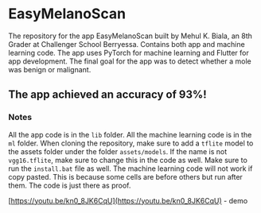 # EasyMelanoScan
The repository for the app EasyMelanoScan built by Mehul K. Biala, an 8th Grader at Challenger School Berryessa. Contains both app and machine learning code.
The app uses PyTorch for machine learning and Flutter for app development.
The final goal for the app was to detect whether a mole was benign or malignant.
## The app achieved an accuracy of 93%!

### Notes
All the app code is in the `lib` folder. All the machine learning code is in the `ml` folder.
When cloning the repository, make sure to add a `tflite` model to the assets folder under the folder `assets/models`. If the name is not `vgg16.tflite`, make sure to change this in the code as well.
Make sure to run the `install.bat` file as well.
The machine learning code will not work if copy pasted. This is because some cells are before others but run after them. The code is just there as proof.

[https://youtu.be/kn0_8JK6CqU](https://youtu.be/kn0_8JK6CqU) - demo
